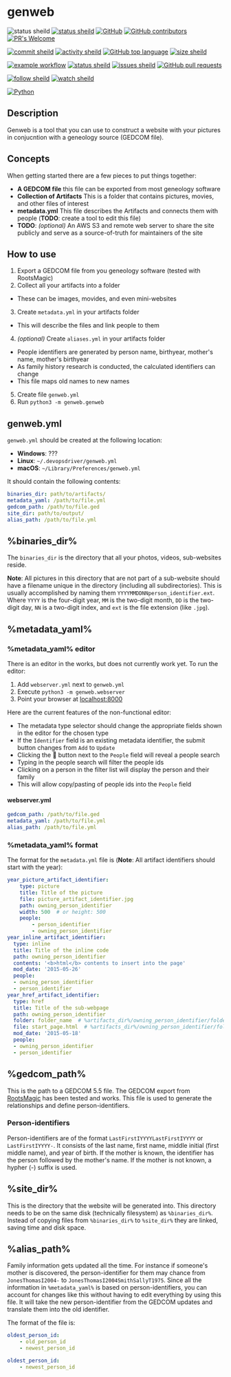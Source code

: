 # genweb

![status sheild](https://img.shields.io/static/v1?label=status&message=starting...&color=blue&style=plastic)
[![status sheild](https://img.shields.io/static/v1?label=released&message=none&color=active&style=plastic)](https://pypi.org/project/devopsdriver/0.1.45/)
[![GitHub](https://img.shields.io/github/license/marcpage/genweb?style=plastic)](https://github.com/marcpage/genweb?tab=Unlicense-1-ov-file#readme)
[![GitHub contributors](https://img.shields.io/github/contributors/marcpage/genweb?style=flat)](https://github.com/marcpage/genweb/graphs/contributors)
[![PR's Welcome](https://img.shields.io/badge/PRs-welcome-brightgreen.svg?style=flat)](http://makeapullrequest.com)

[![commit sheild](https://img.shields.io/github/last-commit/marcpage/genweb?style=plastic)](https://github.com/marcpage/genweb/commits)
[![activity sheild](https://img.shields.io/github/commit-activity/m/marcpage/genweb?style=plastic)](https://github.com/marcpage/genweb/commits)
[![GitHub top language](https://img.shields.io/github/languages/top/marcpage/genweb?style=plastic)](https://github.com/marcpage/genweb)
[![size sheild](https://img.shields.io/github/languages/code-size/marcpage/genweb?style=plastic)](https://github.com/marcpage/genweb)

[![example workflow](https://github.com/marcpage/genweb/actions/workflows/CI.yml/badge.svg)](https://github.com/marcpage/genweb/actions/workflows/CI.yml)
[![status sheild](https://img.shields.io/static/v1?label=test+coverage&message=72%&color=active&style=plastic)](https://github.com/marcpage/genweb/blob/main/Makefile#L4)
[![issues sheild](https://img.shields.io/github/issues-raw/marcpage/genweb?style=plastic)](https://github.com/marcpage/genweb/issues)
[![GitHub pull requests](https://img.shields.io/github/issues-pr/marcpage/genweb?style=flat)](https://github.com/marcpage/genweb/pulls)

[![follow sheild](https://img.shields.io/github/followers/marcpage?label=Follow&style=social)](https://github.com/marcpage?tab=followers)
[![watch sheild](https://img.shields.io/github/watchers/marcpage/genweb?label=Watch&style=social)](https://github.com/marcpage/genweb/watchers)

[![Python](https://img.shields.io/static/v1?label=&message=Pure%20Python&color=ffde57&style=plastic&logo=python)](https://python.org/)


## Description

Genweb is a tool that you can use to construct a website with your pictures in conjucntion with a geneology source (GEDCOM file).

## Concepts

When getting started there are a few pieces to put things together:
- **A GEDCOM file** this file can be exported from most geneology software
- **Collection of Artifacts** This is a folder that contains pictures, movies, and other files of interest
- **metadata.yml** This file describes the Artifacts and connects them with people (**TODO**: create a tool to edit this file)
- **TODO**: *(optional)* An AWS S3 and remote web server to share the site publicly and serve as a source-of-truth for maintainers of the site


## How to use

1. Export a GEDCOM file from you geneology software (tested with RootsMagic)
2. Collect all your artifacts into a folder
  - These can be images, movides, and even mini-websites
3. Create `metadata.yml` in your artifacts folder
  - This will describe the files and link people to them
4. *(optional)* Create `aliases.yml` in your artifacts folder
  - People identifiers are generated by person name, birthyear, mother's name, mother's birthyear
  - As family history research is conducted, the calculated identifiers can change
  - This file maps old names to new names
5. Create file `genweb.yml`
6. Run `python3 -m genweb.genweb`

## genweb.yml

`genweb.yml` should be created at the following location:

- **Windows**: ???
- **Linux**: `~/.devopsdriver/genweb.yml`
- **macOS**: `~/Library/Preferences/genweb.yml`

It should contain the following contents:

```yaml
binaries_dir: path/to/artifacts/
metadata_yaml: /path/to/file.yml
gedcom_path: /path/to/file.ged
site_dir: path/to/output/
alias_path: /path/to/file.yml
```

## %binaries_dir%

The `binaries_dir` is the directory that all your photos, videos, sub-websites reside.

**Note**: All pictures in this directory that are not part of a sub-website should have a filename unique in the directory (including all subdirectories). 
This is usually accomplished by naming them `YYYYMMDDNNperson_identifier.ext`.
Where `YYYY` is the four-digit year, `MM` is the two-digit month, `DD` is the two-digit day, `NN` is a two-digit index, and `ext` is the file extension (like `.jpg`).


## %metadata_yaml%

### %metadata_yaml% editor

There is an editor in the works, but does not currently work yet.
To run the editor:

1. Add `webserver.yml` next to `genweb.yml`
2. Execute `python3 -m genweb.webserver`
3. Point your browser at [localhost:8000](http://localhost:8000)

Here are the current features of the non-functional editor:

- The metadata type selector should change the appropriate fields shown in the editor for the chosen type
- If the `Identifier` field is an existing metadata identifier, the submit button changes from `Add` to `Update`
- Clicking the 🔎 button next to the `People` field will reveal a people search
- Typing in the people search will filter the people ids
- Clicking on a person in the filter list will display the person and their family
- This will allow copy/pasting of people ids into the `People` field

#### webserver.yml

```yaml
gedcom_path: /path/to/file.ged
metadata_yaml: /path/to/file.yml
alias_path: /path/to/file.yml
```

### %metadata_yaml% format
The format for the `metadata.yml` file is (**Note**: All artifact identifiers should start with the year):

```yaml
year_picture_artifact_identifier:
    type: picture
    title: Title of the picture
    file: picture_artifact_identifier.jpg
    path: owning_person_identifier
    width: 500  # or height: 500
    people:
        - person_identifier
        - owning_person_identifier
year_inline_artifact_identifier:
  type: inline
  title: Title of the inline code
  path: owning_person_identifier
  contents: '<b>html</b> contents to insert into the page'
  mod_date: '2015-05-26'
  people:
  - owning_person_identifier
  - person_identifier
year_href_artifact_identifier:
  type: href
  title: Title of the sub-webpage
  path: owning_person_identifier
  folder: folder_name  # %artifacts_dir%/owning_person_identifier/folder_name
  file: start_page.html  # %artifacts_dir%/owning_person_identifier/folder_name/start_page.html
  mod_date: '2015-05-18'
  people:
  - owning_person_identifier
  - person_identifier
```


## %gedcom_path%

This is the path to a GEDCOM 5.5 file. 
The GEDCOM export from [RootsMagic](https://www.rootsmagic.com) has been tested and works.
This file is used to generate the relationships and define person-identifiers.

### Person-identifiers

Person-identifiers are of the format `LastFirstIYYYYLastFirstIYYYY` or `LastFirstIYYYY-`.
It consists of the last name, first name, middle initial (first middle name), and year of birth.
If the mother is known, the identifier has the person followed by the mother's name.
If the mother is not known, a hypher (-) suffix is used.

## %site_dir%

This is the directory that the website will be generated into.
This directory needs to be on the same disk (technically filesystem) as `%binaries_dir%`.
Instead of copying files from `%binaries_dir%` to `%site_dir%` they are linked, saving time and disk space.

## %alias_path%

Family information gets updated all the time.
For instance if someone's mother is discovered, the person-identifier for them may chance from `JonesThomasI2004-` to `JonesThomasI2004SmithSallyT1975`.
Since all the information in `%metadata_yaml%` is based on person-identifiers, you can account for changes like this without having to edit everything by using this file.
It will take the new person-identifier from the GEDCOM updates and translate them into the old identifier.

The format of the file is:
```yaml
oldest_person_id:
    - old_person_id
    - newest_person_id

oldest_person_id:
    - newest_person_id
```
